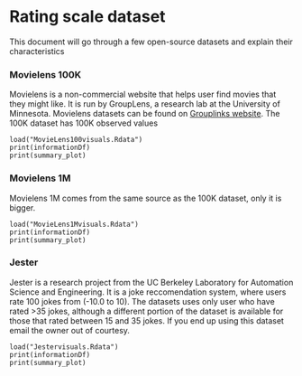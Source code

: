 # Rating scale dataset

This document will go through a few open-source datasets and explain their characteristics

### Movielens 100K

Movielens is a non-commercial website that helps user find movies that they might like. It is run by GroupLens, a research lab at the University of Minnesota. Movielens datasets can be found on [Grouplinks website](https://grouplens.org/datasets/movielens/). The 100K dataset has 100K observed values

```{r, echo=FALSE}
load("MovieLens100visuals.Rdata")
print(informationDf)
print(summary_plot)
```

### Movielens 1M

Movielens 1M comes from the same source as the 100K dataset, only it is bigger.

```{r, echo=FALSE}
load("MovieLens1Mvisuals.Rdata")
print(informationDf)
print(summary_plot)
```

### Jester

Jester is a research project from the UC Berkeley Laboratory for Automation Science and Engineering. It is a joke reccomendation system, where users rate 100 jokes from  (-10.0 to 10). The datasets uses only user who have rated >35 jokes, although a different portion of the dataset is available for those that rated between 15 and 35 jokes. If you end up using this dataset email the owner out of courtesy.

```{r, echo=FALSE}
load("Jestervisuals.Rdata")
print(informationDf)
print(summary_plot)
```
